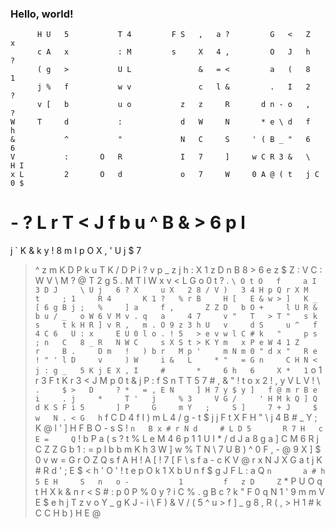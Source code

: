 ### Hello, world!

<!--
**BornaSadeghi/BornaSadeghi** is a ✨ _special_ ✨ repository because its `README.md` (this file) appears on your GitHub profile.

Here are some ideas to get you started:

- 🔭 I’m currently working on ...
- 🌱 I’m currently learning ...
- 👯 I’m looking to collaborate on ...
- 🤔 I’m looking for help with ...
- 💬 Ask me about ...
- 📫 How to reach me: ...
- 😄 Pronouns: ...
- ⚡ Fun fact: ...
-->
                                                                
          H U   5           T 4         F S   ,   a ?         G   <   Z   x 
          c A   x           : M         s     X   4 ,         O   J   h   ? 
          ( g   >           U L               &   = <         a   (   8   1 
          j %   f           w v               c   l &         .   I   2   ? 
          v [   b           u o           z   z     R       d n - o   ,   ? 
    W     T     d           :             d   W     N       * e \ d   f   h 
    &           ^           "             N   C     S     ' ( B _ "   6   6 
    V           :       O   R             I   7     ]     w C R 3 &   \   H I
    x L         2       O   d             o   7     W     0 A @ ( t   j C 0 $
  # - ?         L       r   T             <   J     f     b u ^ B &   > 6 p l
  j ` K         &       k   y     !       8   m     I     p O X , '   U j $ 7
  > ^ z         m       K   D     P       k   u     T     K / D P i   ? v p _
  z j h         : X     1   z     D n     B 8 >     6 e   z $ Z : V   C : W V
  \ M ?   @     T 2     g   5     . M T   l W x     v <   L G o 0 t   ? . ` \
  O t O   f     a I     3 D J     \ U j   6 ? X     u X   2 8 / V )   3 4 H p
Q r X M   t     ; 1     R 4       K 1 ?   % r B     H [   E & w > ]   K _ [ 6
g B j ;   %     ] a     f ,       Z Z D   b O +     l U R & b u / _   o W 6 V
M v . q   a     4 7     v "   T   > T "   s k s     t k H R ] v R ,   m . O 9
z 3 h U   v     d S     u ^   f   4 C 6   U : x     E U 0 l o . ! 5   > e v w
l C # k   "     p s     ; n   C   8 _ R   N W C     s X S t > K Y m   x P e W
4 1 Z     r     B .     D m   !   ) b r   M p '     m N m 0 " d x "   R e ! "
' l D     v     ) W     i &   L     * "   = G n     C H N < j : g _   5 K j E
X , I     #       *     6 h   6     X *   1 ` o 1   r 3 F t K r 3 <   J M p 0
t & j     P       :     f S   n     T T   5 7 # ,   & " ! t o x 2 !   , y V L
V ! \     `       .     $ >   D     ? *   = , E N     ] H 7 y $ y ]   f @ m r
B e i     . j     *     T '   j     % 3     V G /     ' H M k Q ] Q   d K S F
i 5       ] P     G     m Y   ;     S ]     7 + J     $ w   N . < G   h ` f C
D 4     f I ) m   L     4 /   g     - t     $ j j     F t   X   F H   " \ j 4
B #     _ Y ; K       @ l '   ]     H F     B O -     s S   !   ` n   B x # r
N d     # L D 5       R 7 H   c     E =     Q ` !     b P       a (   s ?   t
% L     e M 4 6       p 1 1   U     I *     / d J     a 8       g a   ] C   M
6 R   j C Z Z G       b 1 :   =             p l b b   m K       h 3   W ]   w
% T   N \ 7 U B       ) ^ 0   F             , - @ 9   X ]     $ 0 v   w =   G
r O   Z Q s f A       H ! A   [             ! 7 [ F           \ s f   a -   c
K V   @ r x N J       X G a   t j           K # R d           ' ; E     $   <
h '   O ' ! t e       p O k   1 X b         U   n f           $         g   J
F L   : a Q ` n       a # h   5 E H     S   n   o -           1         f   z
D     Z ` * P U       O   q   t H X     k   &   n r           <         S   #
:     p 0 P % 0     y ?   i   C % .     g   B   c ?           k         "   F
0     q N 1   '     9 m   m   V E $ e   h   j   T z           v         o   Y
_     g K J   -     i \   F   ) & V /   (   5     ^           u     >   f ] _
g     8 , R   (     , >     H 1 # k C   C         H           b     )   H E @
           
                                                                       
